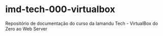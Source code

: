# imd-tech-000-virtualbox
Repositório de documentação do curso da Iamandu Tech - VirtualBox do Zero ao Web Server
